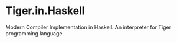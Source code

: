 # Tiger.in.Haskell
Modern Compiler Implementation in Haskell. An interpreter for Tiger programming language.
